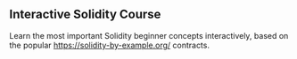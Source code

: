 ## Interactive Solidity Course

Learn the most important Solidity beginner concepts interactively, based on the popular https://solidity-by-example.org/ contracts.